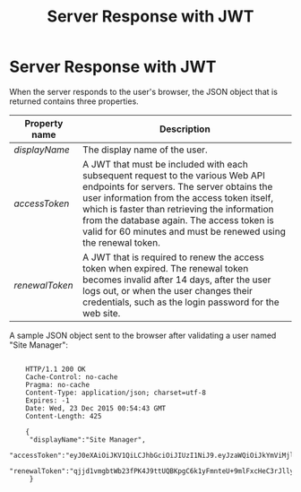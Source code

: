 ﻿---
uid: administrators-jwt-server-response
locale: en
title: Server Response with JWT
dnneditions: DNN Platform,Evoq Content,Evoq Engage
dnnversion: 09.02.00
related-topics: 
---

# Server Response with JWT

When the server responds to the user's browser, the JSON object that is returned contains three properties.

|**Property name**|**Description**|
|---|---|
|<em>displayName</em>|The display name of the user.|
|<em>accessToken</em>|A JWT that must be included with each subsequent request to the various Web API endpoints for servers. The server obtains the user information from the access token itself, which is faster than retrieving the information from the database again. The access token is valid for 60 minutes and must be renewed using the renewal token.|
|<em>renewalToken</em>|A JWT that is required to renew the access token when expired. The renewal token becomes invalid after 14 days, after the user logs out, or when the user changes their credentials, such as the login password for the web site.|

A sample JSON object sent to the browser after validating a user named "Site Manager":

```

    HTTP/1.1 200 OK
    Cache-Control: no-cache
    Pragma: no-cache
    Content-Type: application/json; charset=utf-8
    Expires: -1
    Date: Wed, 23 Dec 2015 00:54:43 GMT
    Content-Length: 425

    {
     "displayName":"Site Manager",
     "accessToken":"eyJ0eXAiOiJKV1QiLCJhbGciOiJIUzI1NiJ9.eyJzaWQiOiJkYmViMjlhYTMyYjg0MTMxYTA0NjY4MDAyNzAxNWEwZSIsInJvbGUiOlsiQWRtaW5pc3RyYXRvcnMiLCJSZWdpc3RlcmVkIFVzZXJzIiwiU3Vic2NyaWJlcnMiXSwiaXNzIjoidGVzdHNpdGVjZS5sdmgubWUiLCJleHAiOjE0NTA4MzU2ODMsIm5iZiI6MTQ1MDgzMTc4M30.Yf3mmBJ8nV_IozqvvLc8L34dDklU2J7z0uXn3jsICp0",
     "renewalToken":"qjjd1vmgbtWb23fPK4J9ttUQBKpgC6k1yFmnteU+9mlFxcHeC3rJlly8oGBBAIzw"
     }
                
```
